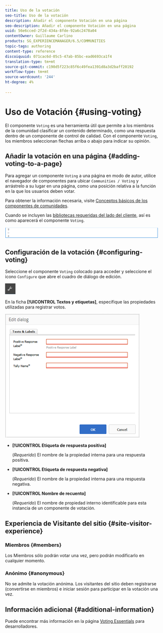 ```yaml
---
title: Uso de la votación
seo-title: Uso de la votación
description: Añadir el componente Votación en una página
seo-description: Añadir el componente Votación en una página
uuid: 56e6cced-2f2d-434a-8fde-92a6c2478a04
contentOwner: Guillaume Carlino
products: SG_EXPERIENCEMANAGER/6.5/COMMUNITIES
topic-tags: authoring
content-type: reference
discoiquuid: 071cac6d-05c5-47ab-85bc-ead6693ca1f4
translation-type: tm+mt
source-git-commit: c190d5f223c85f6c49fea1391d8a3d2baff20192
workflow-type: tm+mt
source-wordcount: '244'
ht-degree: 4%

---
```



# Uso de Votación {#using-voting}

El componente `Voting` es una herramienta útil que permite a los miembros de la comunidad clasificar un contenido determinado, como una respuesta dentro de un componente de control de calidad. Con el componente `Voting`, los miembros seleccionan flechas arriba o abajo para indicar su opinión.

## Añadir la votación en una página {#adding-voting-to-a-page}

Para agregar un componente `Voting` a una página en modo de autor, utilice el navegador de componentes para ubicar `Communities / Voting` y arrástrelo a su lugar en una página, como una posición relativa a la función en la que los usuarios deben votar.

Para obtener la información necesaria, visite [Conceptos básicos de los componentes de comunidades](basics.md).

Cuando se incluyen las [bibliotecas requeridas del lado del cliente](essentials-voting.md#essentials-for-client-side), así es como aparecerá el componente `Voting`.

![componente de votación](assets/voting-component.png)

## Configuración de la votación {#configuring-voting}

Seleccione el componente `Voting` colocado para acceder y seleccione el icono `Configure` que abre el cuadro de diálogo de edición.

![configurar](assets/configure-new.png)

En la ficha **[!UICONTROL Textos y etiquetas]**, especifique las propiedades utilizadas para registrar votos.

![rótulo de voto](assets/voting-label.png)

* **[!UICONTROL Etiqueta de respuesta positiva]**

   (*Requerido*) El nombre de la propiedad interna para una respuesta positiva.

* **[!UICONTROL Etiqueta de respuesta negativa]**

   (*Requerido*) El nombre de la propiedad interna para una respuesta negativa.

* **[!UICONTROL Nombre de recuento]**

   (*Requerido*) El nombre de propiedad interno identificable para esta instancia de un componente de votación.

## Experiencia de Visitante del sitio {#site-visitor-experience}

### Miembros {#members}

Los Miembros sólo podrán votar una vez, pero podrán modificarlo en cualquier momento.

### Anónimo {#anonymous}

No se admite la votación anónima. Los visitantes del sitio deben registrarse (convertirse en miembros) e iniciar sesión para participar en la votación una vez.

## Información adicional {#additional-information}

Puede encontrar más información en la página [Voting Essentials](essentials-voting.md) para desarrolladores.

